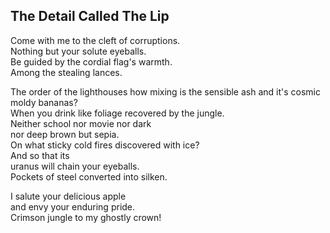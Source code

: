 The Detail Called The Lip
-------------------------
Come with me to the cleft of corruptions.  
Nothing but your solute eyeballs.  
Be guided by the cordial flag's warmth.  
Among the stealing lances.  
  
The order of the lighthouses how mixing is the sensible ash and it's cosmic moldy bananas?  
When you drink like foliage recovered by the jungle.  
Neither school nor movie nor dark  
nor deep brown but sepia.  
On what sticky cold fires discovered with ice?  
And so that its  
uranus will chain your eyeballs.  
Pockets of steel converted into silken.  
  
I salute your delicious apple  
and envy your enduring pride.  
Crimson jungle to my ghostly crown!  
